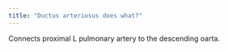 ```yaml
---
title: "Ductus arteriosus does what?"
---
```

Connects proximal L pulmonary artery to the descending oarta.

